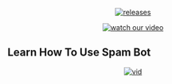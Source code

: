 </p>
<p align="center">
  <a href="https://github.com/SoulNinja-dev/Spam_Bot/releases/tag/1.0">
    <img src="https://img.shields.io/github/downloads/SoulNinja-dev/Spam_Bot/total?color=green&style=plastic" alt="releases" />
  </a>
</p>

</p>
<p align="center">
  <a href="https://www.youtube.com/watch?v=_jdZDk2R-pA">
    <img src=https://img.shields.io/youtube/views/_jdZDk2R-pA?color=blue&style=plastic" alt="watch our video" />
  </a>
</p>

## Learn How To Use Spam Bot

</p>
<p align="center">
  <a href="https://www.youtube.com/watch?v=_jdZDk2R-pA">
    <img src="http://i3.ytimg.com/vi/_jdZDk2R-pA/hqdefault.jpg" alt="vid" />
  </a>
</p>



